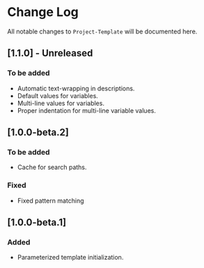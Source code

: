 # Change Log
All notable changes to `Project-Template` will be documented here.

## [1.1.0] - Unreleased

### To be added
- Automatic text-wrapping in descriptions.
- Default values for variables.
- Multi-line values for variables.
- Proper indentation for multi-line variable values.

## [1.0.0-beta.2]

### To be added
- Cache for search paths.

### Fixed
- Fixed pattern matching

## [1.0.0-beta.1]

### Added
- Parameterized template initialization.